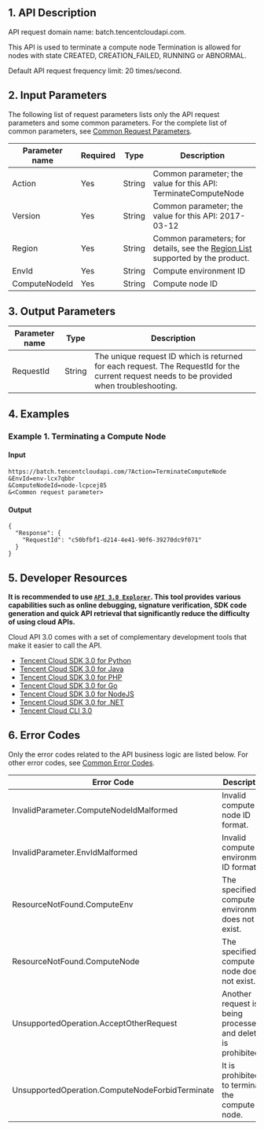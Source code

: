 ## 1. API Description

API request domain name: batch.tencentcloudapi.com.

This API is used to terminate a compute node
Termination is allowed for nodes with state CREATED, CREATION_FAILED, RUNNING or ABNORMAL.

Default API request frequency limit: 20 times/second.


## 2. Input Parameters

The following list of request parameters lists only the API request parameters and some common parameters. For the complete list of common parameters, see [Common Request Parameters](/document/api/599/30473).

| Parameter name | Required | Type | Description |
|---------|---------|---------|---------|
| Action | Yes | String | Common parameter; the value for this API: TerminateComputeNode |
| Version | Yes | String | Common parameter; the value for this API: 2017-03-12 |
| Region | Yes | String | Common parameters; for details, see the [Region List](/document/api/599/30473#.E5.9C.B0.E5.9F.9F.E5.88.97.E8.A1.A8) supported by the product. |
| EnvId | Yes | String | Compute environment ID |
| ComputeNodeId | Yes | String | Compute node ID |

## 3. Output Parameters

| Parameter name | Type | Description |
|---------|---------|---------|
| RequestId | String | The unique request ID which is returned for each request. The RequestId for the current request needs to be provided when troubleshooting. |

## 4. Examples

### Example 1. Terminating a Compute Node

#### Input

```
https://batch.tencentcloudapi.com/?Action=TerminateComputeNode
&EnvId=env-lcx7qbbr
&ComputeNodeId=node-lcpcej85
&<Common request parameter>
```

#### Output

```
{
  "Response": {
    "RequestId": "c50bfbf1-d214-4e41-90f6-39270dc9f071"
  }
}
```

## 5. Developer Resources

**It is recommended to use [`API 3.0 Explorer`](https://console.cloud.tencent.com/api/explorer). This tool provides various capabilities such as online debugging, signature verification, SDK code generation and quick API retrieval that significantly reduce the difficulty of using cloud APIs.**

Cloud API 3.0 comes with a set of complementary development tools that make it easier to call the API.

* [Tencent Cloud SDK 3.0 for Python](https://github.com/TencentCloud/tencentcloud-sdk-python)
* [Tencent Cloud SDK 3.0 for Java](https://github.com/TencentCloud/tencentcloud-sdk-java)
* [Tencent Cloud SDK 3.0 for PHP](https://github.com/TencentCloud/tencentcloud-sdk-php)
* [Tencent Cloud SDK 3.0 for Go](https://github.com/TencentCloud/tencentcloud-sdk-go)
* [Tencent Cloud SDK 3.0 for NodeJS](https://github.com/TencentCloud/tencentcloud-sdk-nodejs)
* [Tencent Cloud SDK 3.0 for .NET](https://github.com/TencentCloud/tencentcloud-sdk-dotnet)
* [Tencent Cloud CLI 3.0](https://cloud.tencent.com/document/product/440/6176)

## 6. Error Codes

Only the error codes related to the API business logic are listed below. For other error codes, see [Common Error Codes](/document/api/599/30479#.E5.85.AC.E5.85.B1.E9.94.99.E8.AF.AF.E7.A0.81).

| Error Code | Description |
|---------|---------|
| InvalidParameter.ComputeNodeIdMalformed | Invalid compute node ID format. |
| InvalidParameter.EnvIdMalformed | Invalid compute environment ID format. |
| ResourceNotFound.ComputeEnv | The specified compute environment does not exist. |
| ResourceNotFound.ComputeNode | The specified compute node does not exist. |
| UnsupportedOperation.AcceptOtherRequest | Another request is being processed and deletion is prohibited. |
| UnsupportedOperation.ComputeNodeForbidTerminate | It is prohibited to terminate the compute node. |

